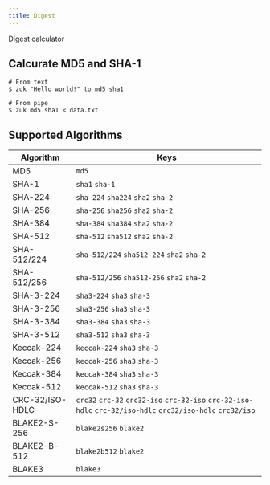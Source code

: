 ```yaml
---
title: Digest
---
```


Digest calculator

## Calcurate MD5 and SHA-1

```Shell
# From text
$ zuk "Hello world!" to md5 sha1

# From pipe
$ zuk md5 sha1 < data.txt
```

## Supported Algorithms

| Algorithm | Keys |
|---|---|
| MD5 | `md5` |
| SHA-1 | `sha1` `sha-1` |
| SHA-224 | `sha-224` `sha224` `sha2` `sha-2` |
| SHA-256 | `sha-256` `sha256` `sha2` `sha-2` |
| SHA-384 | `sha-384` `sha384` `sha2` `sha-2` |
| SHA-512 | `sha-512` `sha512` `sha2` `sha-2` |
| SHA-512/224 | `sha-512/224` `sha512-224` `sha2` `sha-2` |
| SHA-512/256 | `sha-512/256` `sha512-256` `sha2` `sha-2` |
| SHA-3-224 | `sha3-224` `sha3` `sha-3` |
| SHA-3-256 | `sha3-256` `sha3` `sha-3` |
| SHA-3-384 | `sha3-384` `sha3` `sha-3` |
| SHA-3-512 | `sha3-512` `sha3` `sha-3` |
| Keccak-224 | `keccak-224` `sha3` `sha-3` |
| Keccak-256 | `keccak-256` `sha3` `sha-3` |
| Keccak-384 | `keccak-384` `sha3` `sha-3` |
| Keccak-512 | `keccak-512` `sha3` `sha-3` |
| CRC-32/ISO-HDLC | `crc32` `crc-32` `crc32-iso` `crc-32-iso` `crc-32-iso-hdlc` `crc-32/iso-hdlc` `crc32/iso-hdlc` `crc32/iso` |
| BLAKE2-S-256 | `blake2s256` `blake2` |
| BLAKE2-B-512 | `blake2b512` `blake2` |
| BLAKE3 | `blake3` |
